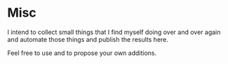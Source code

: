 Misc
====

I intend to collect small things that I find myself doing over and over again
and automate those things and publish the results here.

Feel free to use and to propose your own additions.




